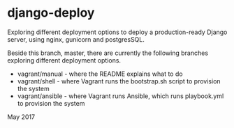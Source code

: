 # django-deploy
Exploring different deployment options to deploy a production-ready Django server, using nginx, gunicorn
and postgresSQL.  

Beside this branch, master, there are currently the following branches exploring different deployment options.
* vagrant/manual - where the README explains what to do
* vagrant/shell - where Vagrant runs the bootstrap.sh script to provision the system 
* vagrant/ansible - where Vagrant runs Ansible, which runs playbook.yml to provision the system

May 2017 
